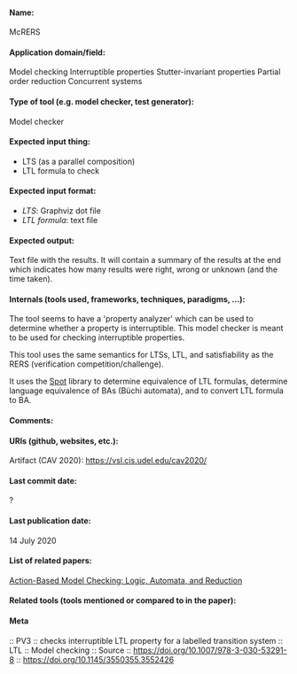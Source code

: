 #### Name:
McRERS

#### Application domain/field:
Model checking
Interruptible properties
Stutter-invariant properties
Partial order reduction
Concurrent systems

#### Type of tool (e.g. model checker, test generator):
Model checker

#### Expected input thing:
- LTS (as a parallel composition)
- LTL formula to check

#### Expected input format:
- *LTS*: Graphviz dot file
- *LTL formula*: text file

#### Expected output:
Text file with the results. 
It will contain a summary of the results at the end which indicates how many results were right, wrong or unknown (and the time taken).

#### Internals (tools used, frameworks, techniques, paradigms, ...):
The tool seems to have a 'property analyzer' which can be used to determine whether a property is interruptible. This model checker is meant to be used for checking interruptible properties.

This tool uses the same semantics for LTSs, LTL, and satisfiability as the RERS (verification competition/challenge).

It uses the [Spot](../Frameworks/Spot.md) library to determine equivalence of LTL formulas, determine language equivalence of BAs (Büchi automata), and to convert LTL formula to BA.

#### Comments:

#### URIs (github, websites, etc.):
Artifact (CAV 2020): https://vsl.cis.udel.edu/cav2020/

#### Last commit date:
?

#### Last publication date:
14 July 2020

#### List of related papers:
[Action-Based Model Checking: Logic, Automata, and Reduction](https://doi.org/10.1007/978-3-030-53291-8_6)

#### Related tools (tools mentioned or compared to in the paper):

#### Meta
:: PV3 :: checks interruptible LTL property for a labelled transition system
:: LTL
:: Model checking
:: Source :: https://doi.org/10.1007/978-3-030-53291-8 :: https://doi.org/10.1145/3550355.3552426
